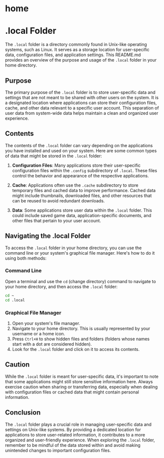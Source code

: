 # home
# .local Folder

The `.local` folder is a directory commonly found in Unix-like operating systems, such as Linux. It serves as a storage location for user-specific data, configuration files, and application settings. This README.md provides an overview of the purpose and usage of the `.local` folder in your home directory.

## Purpose

The primary purpose of the `.local` folder is to store user-specific data and settings that are not meant to be shared with other users on the system. It is a designated location where applications can store their configuration files, cache, and other data relevant to a specific user account. This separation of user data from system-wide data helps maintain a clean and organized user experience.

## Contents

The contents of the `.local` folder can vary depending on the applications you have installed and used on your system. Here are some common types of data that might be stored in the `.local` folder:

1. **Configuration Files**: Many applications store their user-specific configuration files within the `.config` subdirectory of `.local`. These files control the behavior and appearance of the respective applications.

2. **Cache**: Applications often use the `.cache` subdirectory to store temporary files and cached data to improve performance. Cached data might include thumbnails, downloaded files, and other resources that can be reused to avoid redundant downloads.

3. **Data**: Some applications store user data within the `.local` folder. This could include saved game data, application-specific documents, and other files that pertain to your user account.

## Navigating the .local Folder

To access the `.local` folder in your home directory, you can use the command line or your system's graphical file manager. Here's how to do it using both methods:

### Command Line

Open a terminal and use the `cd` (change directory) command to navigate to your home directory, and then access the `.local` folder:

```bash
cd ~
cd .local
```

### Graphical File Manager

1. Open your system's file manager.
2. Navigate to your home directory. This is usually represented by your username or a home icon.
3. Press `Ctrl+H` to show hidden files and folders (folders whose names start with a dot are considered hidden).
4. Look for the `.local` folder and click on it to access its contents.

## Caution

While the `.local` folder is meant for user-specific data, it's important to note that some applications might still store sensitive information here. Always exercise caution when sharing or transferring data, especially when dealing with configuration files or cached data that might contain personal information.

## Conclusion

The `.local` folder plays a crucial role in managing user-specific data and settings on Unix-like systems. By providing a dedicated location for applications to store user-related information, it contributes to a more organized and user-friendly experience. When exploring the `.local` folder, remember to be mindful of the data stored within and avoid making unintended changes to important configuration files.
